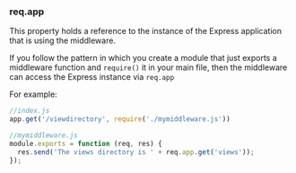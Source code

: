 <h3 id='req.app'>req.app<span class="avaibility"></span> <span class="deprecated"></span></h3>

This property holds a reference to the instance of the Express application that is using the middleware.

If you follow the pattern in which you create a module that just exports a middleware function
and `require()` it in your main file, then the middleware can access the Express instance via `req.app`

For example:

```js
//index.js
app.get('/viewdirectory', require('./mymiddleware.js'))
```

```js
//mymiddleware.js
module.exports = function (req, res) {
  res.send('The views directory is ' + req.app.get('views'));
});
```
